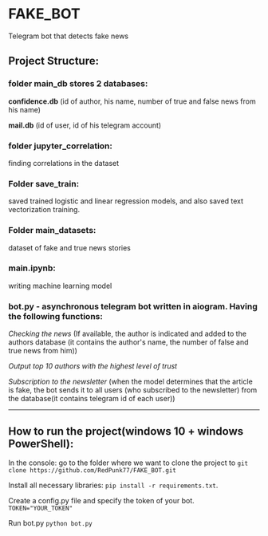 # FAKE_BOT
Telegram bot that detects fake news

## Project Structure:
### folder main_db stores 2 databases:
__confidence.db__ (id of author, his name, number of true and false news from his name)

__mail.db__ (id of user, id of his telegram account)
### folder jupyter_correlation:
 finding correlations in the dataset
### Folder save_train:
 saved trained logistic and linear regression models, and also saved text vectorization training.
### Folder main_datasets: 
 dataset of fake and true news stories
 
### main.ipynb:
writing machine learning model
### bot.py - asynchronous telegram bot written in aiogram. Having the following functions:
*Checking the news* (If available, the author is indicated and added to the authors database (it contains the author's name, the number of false and true news from him))

*Output top 10 authors with the highest level of trust*

*Subscription to the newsletter* (when the model determines that the article is fake, the bot sends it to all users (who subscribed to the newsletter) from the database(it contains telegram id of each user))

***
## How to run the project(windows 10 + windows PowerShell):

In the console: go to the folder where we want to clone the project to
```git clone https://github.com/RedPunk77/FAKE_BOT.git```

Install all necessary libraries:
```pip install -r requirements.txt```.

Create a config.py file and specify the token of your bot.
```TOKEN="YOUR_TOKEN"```

Run bot.py
```python bot.py```
